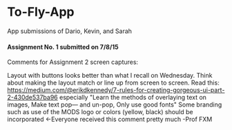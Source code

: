 # To-Fly-App
App submissions of Dario, Kevin, and Sarah
#### Assignment No. 1 submitted on 7/8/15


Comments for Assignment 2 screen captures:

Layout with buttons looks better than what I recall on Wednesday. Think about making the layout match or line up from screen to screen.
Read this: https://medium.com/@erikdkennedy/7-rules-for-creating-gorgeous-ui-part-2-430de537ba96 especially "Learn the methods of overlaying text on images, Make text pop— and un-pop, Only use good fonts" Some branding such as use of the MODS logo or colors (yellow, black) should be incorporated  <-Everyone received this comment pretty much
-Prof FXM
